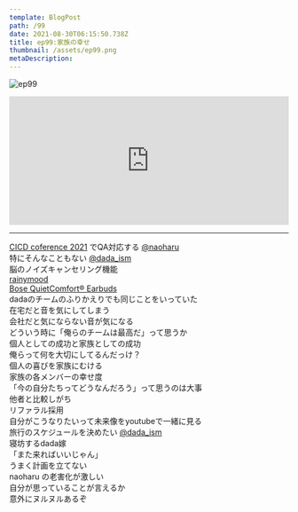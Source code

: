 ```yaml
---
template: BlogPost
path: /99
date: 2021-08-30T06:15:50.738Z
title: ep99:家族の幸せ
thumbnail: /assets/ep99.png
metaDescription:
---
```

![ep99](/assets/ep99.png)

<iframe src="https://open.spotify.com/embed/episode/1opv3y0SwDbrffa8XVwCu3" width="100%" height="232" frameBorder="0" allowfullscreen="" allow="autoplay; clipboard-write; encrypted-media; fullscreen; picture-in-picture"></iframe>

***

[CICD coference 2021](https://event.cloudnativedays.jp/cicd2021) でQA対応する [@naoharu](https://twitter.com/naoharu)   
特にそんなこともない [@dada_ism](https://twitter.com/dada_ism)  
脳のノイズキャンセリング機能  
[rainymood](https://rainymood.com/)  
[Bose QuietComfort® Earbuds](https://www.bose.co.jp/ja_jp/products/headphones/earbuds/quietcomfort-earbuds.html#v=qc_earbuds_black)  
dadaのチームのふりかえりでも同じことをいっていた  
在宅だと音を気にしてしまう  
会社だと気にならない音が気になる  
どういう時に「俺らのチームは最高だ」って思うか  
個人としての成功と家族としての成功  
俺らって何を大切にしてるんだっけ？  
個人の喜びを家族にむける  
家族の各メンバーの幸せ度  
「今の自分たちってどうなんだろう」って思うのは大事  
他者と比較しがち  
リファラル採用  
自分がこうなりたいって未来像をyoutubeで一緒に見る  
旅行のスケジュールを決めたい  [@dada_ism](https://twitter.com/dada_ism)    
寝坊するdada嫁  
「また来ればいいじゃん」  
うまく計画を立てない  
naoharu の老害化が激しい  
自分が思っていることが言えるか  
意外にヌルヌルあるぞ  



